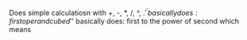 Does simple calculatiosn with +, -, *, /, ^, $.
'^' basically does: first operand cubed
'$' basically does: first to the power of second which means
